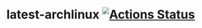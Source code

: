 # latest-archlinux [![Actions Status](https://github.com/osafi/latest-archlinux/workflows/main/badge.svg)](https://github.com/osafi/latest-archlinux/actions)
